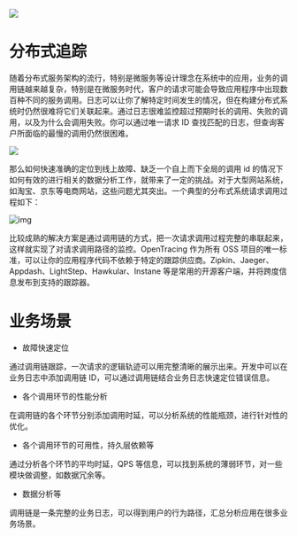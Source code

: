 [![](https://i.postimg.cc/WzXsh0MX/image.png)](https://github.com/wx-chevalier/Backend-Series)

# 分布式追踪

随着分布式服务架构的流行，特别是微服务等设计理念在系统中的应用，业务的调用链越来越复杂，特别是在微服务时代，客户的请求可能会导致应用程序中出现数百种不同的服务调用。日志可以让你了解特定时间发生的情况，但在构建分布式系统时仍然很难将它们关联起来。通过日志很难监控超过预期时长的调用、失败的调用，以及为什么会调用失败。你可以通过唯一请求 ID 查找匹配的日志，但查询客户所面临的最慢的调用仍然很困难。

![](https://i.postimg.cc/YS9Y9xYy/image.png)

那么如何快速准确的定位到线上故障、缺乏一个自上而下全局的调用 id 的情况下如何有效的进行相关的数据分析工作，就带来了一定的挑战。对于大型网站系统，如淘宝、京东等电商网站，这些问题尤其突出。一个典型的分布式系统请求调用过程如下：

![img](http://images2015.cnblogs.com/blog/524341/201607/524341-20160727211005747-332815071.png)

比较成熟的解决方案是通过调用链的方式，把一次请求调用过程完整的串联起来，这样就实现了对请求调用路径的监控。OpenTracing 作为所有 OSS 项目的唯一标准，可以让你的应用程序代码不依赖于特定的跟踪供应商。Zipkin、Jaeger、Appdash、LightStep、Hawkular、Instane 等是常用的开源客户端，并将跨度信息发布到支持的跟踪器。

# 业务场景

- 故障快速定位

通过调用链跟踪，一次请求的逻辑轨迹可以用完整清晰的展示出来。开发中可以在业务日志中添加调用链 ID，可以通过调用链结合业务日志快速定位错误信息。

- 各个调用环节的性能分析

在调用链的各个环节分别添加调用时延，可以分析系统的性能瓶颈，进行针对性的优化。

- 各个调用环节的可用性，持久层依赖等

通过分析各个环节的平均时延，QPS 等信息，可以找到系统的薄弱环节，对一些模块做调整，如数据冗余等。

- 数据分析等

调用链是一条完整的业务日志，可以得到用户的行为路径，汇总分析应用在很多业务场景。
